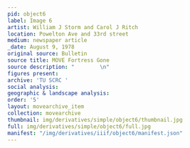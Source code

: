 ```yaml
---
pid: object6
label: Image 6
artist: William J Storm and Carol J Ritch
location: Powelton Ave and 33rd street
medium: newspaper article
_date: August 9, 1978
original source: Bulletin
source title: MOVE Fortress Gone
source description: "        \n"
figures present: 
archive: 'TU SCRC '
social analysis: 
geographic & landscape analysis: 
order: '5'
layout: movearchive_item
collection: movearchive
thumbnail: img/derivatives/simple/object6/thumbnail.jpg
full: img/derivatives/simple/object6/full.jpg
manifest: "/img/derivatives/iiif/object6/manifest.json"
---
```

